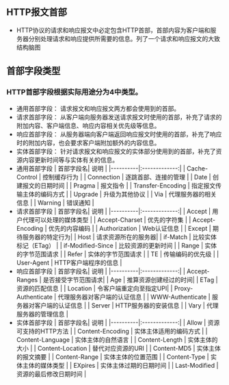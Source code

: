 ## HTTP报文首部
* HTTP协议的请求和响应报文中必定包含HTTP首部，首部内容为客户端和服务器分别处理请求和响应提供所需要的信息。列了一个请求和响应报文的大致结构脑图

## 首部字段类型
### HTTP首部字段根据实际用途分为4中类型。
* 通用首部字段： 请求报文和响应报文两方都会使用到的首部。
* 请求首部字段： 从客户端向服务器发送请求报文时使用的首部，补充了请求的附加内容、客户端信息、响应内容相关优先级等信息。
* 响应首部字段： 从服务器端向客户端返回响应报文时使用的首部，补充了响应时的附加内容，也会要求客户端附加额外的内容信息。
* 实体首部字段： 针对请求报文和响应报文的实体部分使用到的首部，补充了资源内容更新时间等与实体有关的信息。
* 通用首部字段
  | 首部字段名|      说明     |
  |----------|:-------------:|
  | Cache-Control | 控制缓存行为 |
  | Connection | 逐跳首部、连接的管理 |
  | Date | 创建报文的日期时间 |
  | Pragma | 报文指令 |
  | Transfer-Encoding | 指定报文传输主体的编码方式 |
  | Upgrade | 升级为其他协议 |
  | Via | 代理服务器的相关信息 |
  | Warning | 错误通知 |
* 请求首部字段
  | 首部字段名|      说明     |
  |----------|:-------------:|
  | Accept | 用户代理可以处理的媒体类型 |
  | Accept-Charset | 优先的字符集 |
  | Accept-Encoding | 优先的内容编码 |
  | Authorization | Web认证信息 |
  | Except | 期待服务器的特定行为|
  | Host | 请求资源所在的服务器|
  | if-Match | 比较实体标记（ETag） |
  | if-Modified-Since | 比较资源的更新时间 |
  | Range | 实体的字节范围请求 |
  | Refer | 实体的字节范围请求 |
  | TE | 传输编码的优先级 |
  | User-Agent | HTTP客户端程序的信息 |
* 响应首部字段 
  | 首部字段名|      说明     |
  |----------|:-------------:|
  | Accept-Ranges | 是否接受字节范围请求|
  | Age | 推算资源创建经过的时间|
  | ETag | 资源的匹配信息 |
  | Location | 令客户端重定向至指定UPI|
  | Proxy-Authenticate | 代理服务器对客户端的认证信息 |
  | WWW-Authenticate | 服务器对客户端的认证信息 |
  | Server | HTTP服务器的安装信息 |
  | Vary | 代理服务器的管理信息 |
* 实体首部字段
  | 首部字段名|      说明     |
  |----------|:-------------:|
  | Allow | 资源可支持的HTTP方法 |
  | Content-Encoding | 实体主体适用的编码方式 |
  | Content-Language | 实体主体的自然语言 |
  | Content-Length | 实体主体的大小 |
  | Content-Location | 替代对应资源的URI |
  | Content-MD5 | 实体主体的报文摘要 |
  | Content-Range | 实体主体的位置范围 |
  | Content-Type | 实体主体的媒体类型 |
  | EXpires | 实体主体过期的日期时间 |
  | Last-Modified | 资源的最后修改日期时间 |